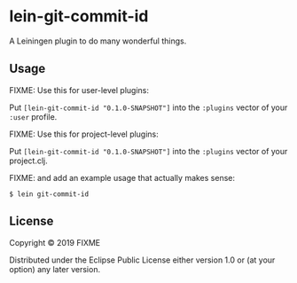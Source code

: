 # lein-git-commit-id

A Leiningen plugin to do many wonderful things.

## Usage

FIXME: Use this for user-level plugins:

Put `[lein-git-commit-id "0.1.0-SNAPSHOT"]` into the `:plugins` vector of your `:user`
profile.

FIXME: Use this for project-level plugins:

Put `[lein-git-commit-id "0.1.0-SNAPSHOT"]` into the `:plugins` vector of your project.clj.

FIXME: and add an example usage that actually makes sense:

    $ lein git-commit-id

## License

Copyright © 2019 FIXME

Distributed under the Eclipse Public License either version 1.0 or (at
your option) any later version.
